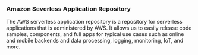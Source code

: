 ### Amazon Severless Application Repository

The AWS serverless application repository is a repository for serverless applications that is administered by AWS. It allows us to easily release code samples, components, and full apps for typical use cases such as online and mobile backends and data processing, logging, monitoring, IoT, and more.
